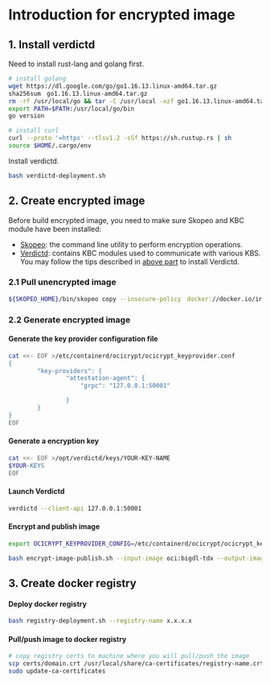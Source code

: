# Introduction for encrypted image

## 1. Install verdictd 
Need to install rust-lang and golang first.
```bash
# install golang
wget https://dl.google.com/go/go1.16.13.linux-amd64.tar.gz
sha256sum　go1.16.13.linux-amd64.tar.gz
rm -rf /usr/local/go && tar -C /usr/local -xzf go1.16.13.linux-amd64.tar.gz
export PATH=$PATH:/usr/local/go/bin
go version

# install curl
curl --proto '=https' --tlsv1.2 -sSf https://sh.rustup.rs | sh
source $HOME/.cargo/env
```
Install verdictd.
```bash
bash verdictd-deployment.sh
```

## 2. Create encrypted image

Before build encrypted image, you need to make sure Skopeo and KBC module have been installed:
- [Skopeo](https://github.com/containers/skopeo): the command line utility to perform encryption operations.
- [Verdictd](https://github.com/Verdictd): contains KBC modules used to communicate with various KBS. You may follow the tips described in [above part](#install-verdictd) to install Verdictd.

### 2.1 Pull unencrypted image
```bash
${SKOPEO_HOME}/bin/skopeo copy --insecure-policy　docker://docker.io/intelanalytics/bigdl-tdx:latest oci:bigdl-tdx
```
### 2.2 Generate encrypted image
#### Generate the key provider configuration file
```bash
cat <<- EOF >/etc/containerd/ocicrypt/ocicrypt_keyprovider.conf
{
        "key-providers": {
                "attestation-agent": {
                    "grpc": "127.0.0.1:50001"

                }
        }
}
EOF
```

#### Generate a encryption key
```bash
cat <<- EOF >/opt/verdictd/keys/YOUR-KEY-NAME
$YOUR-KEYS
EOF
```
#### Launch Verdictd
```bash
verdictd --client-api 127.0.0.1:50001
```
#### Encrypt and publish image
```bash
export OCICRYPT_KEYPROVIDER_CONFIG=/etc/containerd/ocicrypt/ocicrypt_keyprovider.conf

bash encrypt-image-publish.sh --input-image oci:bigdl-tdx --output-image oci:bigdl-tdx-encrypted --encrypt-key YOUR-KEY-NAME
```

## 3. Create docker registry
#### Deploy docker registry
```bash
bash registry-deployment.sh --registry-name x.x.x.x 
```
#### Pull/push image to docker registry
```bash
# copy registry certs to machine where you will pull/push the image
scp certs/domain.crt /usr/local/share/ca-certificates/registry-name.crt
sudo update-ca-certificates
```
